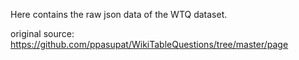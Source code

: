 Here contains the raw json data of the WTQ dataset.

original source: https://github.com/ppasupat/WikiTableQuestions/tree/master/page
